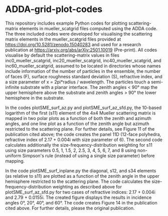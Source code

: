 # ADDA-grid-plot-codes
This repository includes example Python codes for plotting scattering-matrix elements in mueller_scatgrid files computed using the ADDA code. The three included codes were developed for visualising the scattering matrix elements in the mueller_scatgrid files provided at https://doi.org/10.5281/zenodo.15040283 and used for a research publication at https://arxiv.org/abs/arXiv:2501.10019 (Pre-print). All codes visualise by default the scattering-matrix values in files inc0_mueller_scatgrid, inc20_mueller_scatgrid, inc40_mueller_scatgrid, and inc60_mueller_scatgrid, assumed to be located in directories whose names include information of the number of particles in the ensemble, the number of faces (F), surface roughness standard deviation (S), refractive index, and a size parameter of x = 2pi*radius / wavelength. The particles touch a semi-infinite substrate with a planar interface. The zenith angles < 90° map the upper hemisphere above the substrate and zenith angles > 90° the lower hemisphere in the substrate.

In the codes plotSME_surf_az.py and plotSME_surf_az_sfd.py, the 10-based logarithm of the first (s11) element of the 4x4 Mueller scattering matrix is mapped in two polar plots as a function of both the zenith and azimuth angles, and one line plot as a function of the zenith angle but azimuth restricted to the scattering plane. For further details, see Figure 11 of the publication cited above; the code creates the panel 11D (12-face polyhedra, refractive index of 2.17 + 0.004i with size parameter of 6). The second code calculates additionally the size-frequency-distribution weighting for s11 using size parameters 0.5, 1, 1.5, 2, 2.5, 3, 4, 5, 6, 7, and 8 using non-uniform Simpson's rule (instead of using a single size parameter) before mapping. 

In the code plotSME_surf_inplane.py the diagonal, s12, and s34 elements (as relative to s11) are plotted as a function of the zenith angle in the upper hemisphere restricted to the scattering plane. The code calculates the size-frequency-distribution weighting as described above for plotSME_surf_az_sfd.py for two cases of refractive indices: 2.17 + 0.004i and 2.79 + 0.0155i. The created figure displays the results in incidence angles 0°, 20°, 40°, and 60°. The code creates Figure 14 in the publication cited above. For further details, please the original publication.

